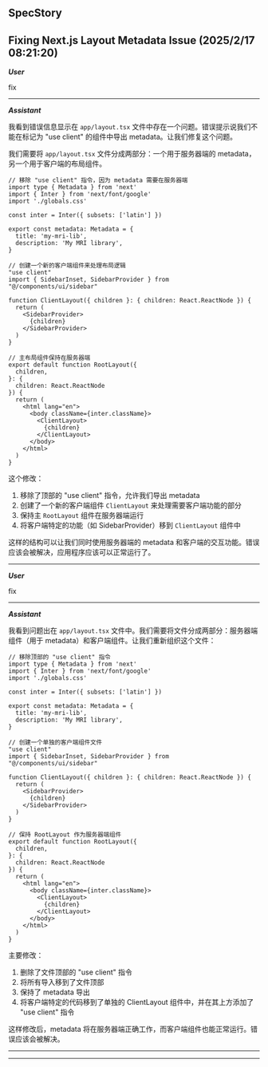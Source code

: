 ## SpecStory

## Fixing Next.js Layout Metadata Issue (2025/2/17 08:21:20)

_**User**_

fix

---

_**Assistant**_

我看到错误信息显示在 `app/layout.tsx` 文件中存在一个问题。错误提示说我们不能在标记为 "use client" 的组件中导出 metadata。让我们修复这个问题。

我们需要将 `app/layout.tsx` 文件分成两部分：一个用于服务器端的 metadata，另一个用于客户端的布局组件。

```typescript:app/layout.tsx
// 移除 "use client" 指令，因为 metadata 需要在服务器端
import type { Metadata } from 'next'
import { Inter } from 'next/font/google'
import './globals.css'

const inter = Inter({ subsets: ['latin'] })

export const metadata: Metadata = {
  title: 'my-mri-lib',
  description: 'My MRI library',
}

// 创建一个新的客户端组件来处理布局逻辑
"use client"
import { SidebarInset, SidebarProvider } from "@/components/ui/sidebar"

function ClientLayout({ children }: { children: React.ReactNode }) {
  return (
    <SidebarProvider>
      {children}
    </SidebarProvider>
  )
}

// 主布局组件保持在服务器端
export default function RootLayout({
  children,
}: {
  children: React.ReactNode
}) {
  return (
    <html lang="en">
      <body className={inter.className}>
        <ClientLayout>
          {children}
        </ClientLayout>
      </body>
    </html>
  )
}
```

这个修改：
1. 移除了顶部的 "use client" 指令，允许我们导出 metadata
2. 创建了一个新的客户端组件 `ClientLayout` 来处理需要客户端功能的部分
3. 保持主 `RootLayout` 组件在服务器端运行
4. 将客户端特定的功能（如 SidebarProvider）移到 `ClientLayout` 组件中

这样的结构可以让我们同时使用服务器端的 metadata 和客户端的交互功能。错误应该会被解决，应用程序应该可以正常运行了。

---

_**User**_

fix

---

_**Assistant**_

我看到问题出在 `app/layout.tsx` 文件中。我们需要将文件分成两部分：服务器端组件（用于 metadata）和客户端组件。让我们重新组织这个文件：

```typescript:app/layout.tsx
// 移除顶部的 "use client" 指令
import type { Metadata } from 'next'
import { Inter } from 'next/font/google'
import './globals.css'

const inter = Inter({ subsets: ['latin'] })

export const metadata: Metadata = {
  title: 'my-mri-lib',
  description: 'My MRI library',
}

// 创建一个单独的客户端组件文件
"use client"
import { SidebarInset, SidebarProvider } from "@/components/ui/sidebar"

function ClientLayout({ children }: { children: React.ReactNode }) {
  return (
    <SidebarProvider>
      {children}
    </SidebarProvider>
  )
}

// 保持 RootLayout 作为服务器端组件
export default function RootLayout({
  children,
}: {
  children: React.ReactNode
}) {
  return (
    <html lang="en">
      <body className={inter.className}>
        <ClientLayout>
          {children}
        </ClientLayout>
      </body>
    </html>
  )
}
```

主要修改：
1. 删除了文件顶部的 "use client" 指令
2. 将所有导入移到了文件顶部
3. 保持了 metadata 导出
4. 将客户端特定的代码移到了单独的 ClientLayout 组件中，并在其上方添加了 "use client" 指令

这样修改后，metadata 将在服务器端正确工作，而客户端组件也能正常运行。错误应该会被解决。

---



---

